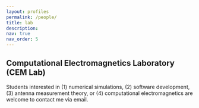 ```yaml
---
layout: profiles
permalink: /people/
title: lab
description: 
nav: true
nav_order: 5
---
```


<h2>Computational Electromagnetics Laboratory (CEM Lab)</h2>
Students interested in (1) numerical simulations, (2) software development, (3) antenna measurement theory, or (4) computational electromagnetics are welcome to contact me via email.

